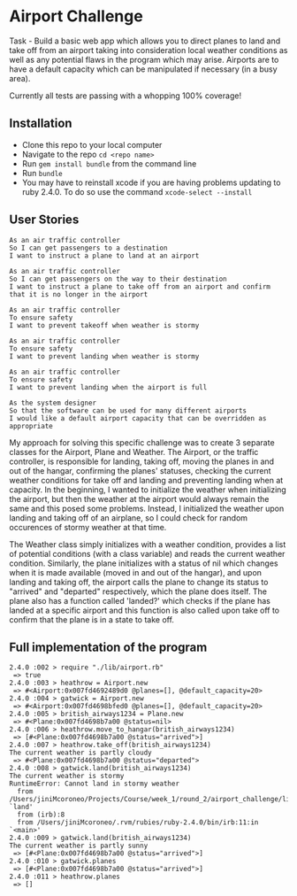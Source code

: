 # Airport Challenge

Task - Build a basic web app which allows you to direct planes to land and take off from an airport taking into consideration local weather conditions as well as any potential flaws in the program which may arise. Airports are to have a default capacity which can be manipulated if necessary (in a busy area).

Currently all tests are passing with a whopping 100% coverage!


## Installation
- Clone this repo to your local computer
- Navigate to the repo `cd <repo name>`
- Run `gem install bundle` from the command line
- Run `bundle`
- You may have to reinstall xcode if you are having problems updating to ruby 2.4.0. To do so use the command `xcode-select --install`


## User Stories

```
As an air traffic controller 
So I can get passengers to a destination 
I want to instruct a plane to land at an airport

As an air traffic controller 
So I can get passengers on the way to their destination 
I want to instruct a plane to take off from an airport and confirm that it is no longer in the airport

As an air traffic controller 
To ensure safety 
I want to prevent takeoff when weather is stormy 

As an air traffic controller 
To ensure safety 
I want to prevent landing when weather is stormy 

As an air traffic controller 
To ensure safety 
I want to prevent landing when the airport is full 

As the system designer
So that the software can be used for many different airports
I would like a default airport capacity that can be overridden as appropriate
```

My approach for solving this specific challenge was to create 3 separate classes for the Airport, Plane and Weather. The Airport, or the traffic controller, is responsible for landing, taking off, moving the planes in and out of the hangar, confirming the planes' statuses, checking the current weather conditions for take off and landing and preventing landing when at capacity. In the beginning, I wanted to initialize the weather when initializing the airport, but then the weather at the airport would always remain the same and this posed some problems. Instead, I initialized the weather upon landing and taking off of an airplane, so I could check for random occurences of stormy weather at that time. 

The Weather class simply initializes with a weather condition, provides a list of potential conditions (with a class variable) and reads the current weather condition. Similarly, the plane initializes with a status of nil which changes when it is made available (moved in and out of the hangar), and upon landing and taking off, the airport calls the plane to change its status to "arrived" and "departed" respectively, which the plane does itself. The plane also has a function called 'landed?' which checks if the plane has landed at a specific airport and this function is also called upon take off to confirm that the plane is in a state to take off. 

## Full implementation of the program

```
2.4.0 :002 > require "./lib/airport.rb"
 => true
2.4.0 :003 > heathrow = Airport.new
 => #<Airport:0x007fd4692489d0 @planes=[], @default_capacity=20>
2.4.0 :004 > gatwick = Airport.new
 => #<Airport:0x007fd4698bfed0 @planes=[], @default_capacity=20>
2.4.0 :005 > british_airways1234 = Plane.new
 => #<Plane:0x007fd4698b7a00 @status=nil>
2.4.0 :006 > heathrow.move_to_hangar(british_airways1234)
 => [#<Plane:0x007fd4698b7a00 @status="arrived">]
2.4.0 :007 > heathrow.take_off(british_airways1234)
The current weather is partly cloudy
 => #<Plane:0x007fd4698b7a00 @status="departed">
2.4.0 :008 > gatwick.land(british_airways1234)
The current weather is stormy
RuntimeError: Cannot land in stormy weather
  from /Users/jiniMcoroneo/Projects/Course/week_1/round_2/airport_challenge/lib/airport.rb:15:in `land'
  from (irb):8
  from /Users/jiniMcoroneo/.rvm/rubies/ruby-2.4.0/bin/irb:11:in `<main>'
2.4.0 :009 > gatwick.land(british_airways1234)
The current weather is partly sunny
 => [#<Plane:0x007fd4698b7a00 @status="arrived">]
2.4.0 :010 > gatwick.planes
 => [#<Plane:0x007fd4698b7a00 @status="arrived">]
2.4.0 :011 > heathrow.planes
 => []
```
